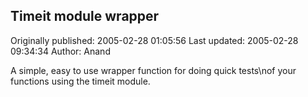 ## Timeit module wrapper 
Originally published: 2005-02-28 01:05:56 
Last updated: 2005-02-28 09:34:34 
Author: Anand  
 
A simple, easy to use wrapper function for doing quick tests\nof your functions using the timeit module.
